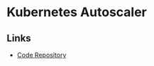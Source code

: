 # Kubernetes Autoscaler

<!--
kubectl -n kube-system logs -f deployment.apps/cluster-autoscaler

https://github.com/Thakurvaibhav/k8s/tree/master/aws-addons/cluster-autoscaler
-->

## Links

- [Code Repository](https://github.com/kubernetes/autoscaler)
